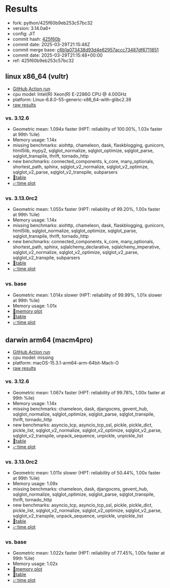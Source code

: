 # Results

- fork: python/425f60b9eb253c57bc32
- version: 3.14.0a6+
- config: JIT
- commit hash: [425f60b](https://github.com/python/cpython/commit/425f60b)
- commit date: 2025-03-29T21:15:48Z
- commit merge base: [c6b1a073438d93d4e62957accc73487df6711851](https://github.com/python/cpython/commit/c6b1a073438d93d4e62957accc73487df6711851)
- commit date: 2025-03-29T21:15:48+00:00
- ref: 425f60b9eb253c57bc32

## linux x86_64 (vultr)

- [GitHub Action run](https://github.com/facebookexperimental/free-threading-benchmarking/actions/runs/14150698572)
- cpu model: Intel(R) Xeon(R) E-2286G CPU @ 4.00GHz
- platform: Linux-6.8.0-55-generic-x86_64-with-glibc2.39
- [raw results](bm-20250329-vultr-x86_64-python-425f60b9eb253c57bc32-3.14.0a6%2B-425f60b.json)

### vs. 3.12.6

- Geometric mean: 1.094x faster (HPT: reliability of 100.00%, 1.03x faster at 99th %ile)
- Memory usage: 1.14x
- missing benchmarks: aiohttp, chameleon, dask, flaskblogging, gunicorn, html5lib, mypy2, sqlglot_normalize, sqlglot_optimize, sqlglot_parse, sqlglot_transpile, thrift, tornado_http
- new benchmarks: connected_components, k_core, many_optionals, shortest_path, sphinx, sqlglot_v2_normalize, sqlglot_v2_optimize, sqlglot_v2_parse, sqlglot_v2_transpile, subparsers
- [📄table](bm-20250329-vultr-x86_64-python-425f60b9eb253c57bc32-3.14.0a6%2B-425f60b-vs-3.12.6.md)
- [📈time plot](bm-20250329-vultr-x86_64-python-425f60b9eb253c57bc32-3.14.0a6%2B-425f60b-vs-3.12.6.svg)

### vs. 3.13.0rc2

- Geometric mean: 1.055x faster (HPT: reliability of 99.20%, 1.00x faster at 99th %ile)
- Memory usage: 1.14x
- missing benchmarks: aiohttp, chameleon, dask, flaskblogging, gunicorn, html5lib, sqlglot_normalize, sqlglot_optimize, sqlglot_parse, sqlglot_transpile, thrift, tornado_http
- new benchmarks: connected_components, k_core, many_optionals, shortest_path, sphinx, sqlalchemy_declarative, sqlalchemy_imperative, sqlglot_v2_normalize, sqlglot_v2_optimize, sqlglot_v2_parse, sqlglot_v2_transpile, subparsers
- [📄table](bm-20250329-vultr-x86_64-python-425f60b9eb253c57bc32-3.14.0a6%2B-425f60b-vs-3.13.0rc2.md)
- [📈time plot](bm-20250329-vultr-x86_64-python-425f60b9eb253c57bc32-3.14.0a6%2B-425f60b-vs-3.13.0rc2.svg)

### vs. base

- Geometric mean: 1.014x slower (HPT: reliability of 99.99%, 1.01x slower at 99th %ile)
- Memory usage: 1.01x
- [🧠memory plot](bm-20250329-vultr-x86_64-python-425f60b9eb253c57bc32-3.14.0a6%2B-425f60b-vs-base-mem.svg)
- [📄table](bm-20250329-vultr-x86_64-python-425f60b9eb253c57bc32-3.14.0a6%2B-425f60b-vs-base.md)
- [📈time plot](bm-20250329-vultr-x86_64-python-425f60b9eb253c57bc32-3.14.0a6%2B-425f60b-vs-base.svg)

## darwin arm64 (macm4pro)

- [GitHub Action run](https://github.com/facebookexperimental/free-threading-benchmarking/actions/runs/14150698572)
- cpu model: missing
- platform: macOS-15.3.1-arm64-arm-64bit-Mach-O
- [raw results](bm-20250329-macm4pro-arm64-python-425f60b9eb253c57bc32-3.14.0a6%2B-425f60b.json)

### vs. 3.12.6

- Geometric mean: 1.067x faster (HPT: reliability of 99.78%, 1.00x faster at 99th %ile)
- Memory usage: 1.14x
- missing benchmarks: chameleon, dask, djangocms, gevent_hub, sqlglot_normalize, sqlglot_optimize, sqlglot_parse, sqlglot_transpile, thrift, tornado_http
- new benchmarks: asyncio_tcp, asyncio_tcp_ssl, pickle, pickle_dict, pickle_list, sqlglot_v2_normalize, sqlglot_v2_optimize, sqlglot_v2_parse, sqlglot_v2_transpile, unpack_sequence, unpickle, unpickle_list
- [📄table](bm-20250329-macm4pro-arm64-python-425f60b9eb253c57bc32-3.14.0a6%2B-425f60b-vs-3.12.6.md)
- [📈time plot](bm-20250329-macm4pro-arm64-python-425f60b9eb253c57bc32-3.14.0a6%2B-425f60b-vs-3.12.6.svg)

### vs. 3.13.0rc2

- Geometric mean: 1.011x slower (HPT: reliability of 50.44%, 1.00x faster at 99th %ile)
- Memory usage: 1.09x
- missing benchmarks: chameleon, dask, djangocms, gevent_hub, sqlglot_normalize, sqlglot_optimize, sqlglot_parse, sqlglot_transpile, thrift, tornado_http
- new benchmarks: asyncio_tcp, asyncio_tcp_ssl, pickle, pickle_dict, pickle_list, sqlglot_v2_normalize, sqlglot_v2_optimize, sqlglot_v2_parse, sqlglot_v2_transpile, unpack_sequence, unpickle, unpickle_list
- [📄table](bm-20250329-macm4pro-arm64-python-425f60b9eb253c57bc32-3.14.0a6%2B-425f60b-vs-3.13.0rc2.md)
- [📈time plot](bm-20250329-macm4pro-arm64-python-425f60b9eb253c57bc32-3.14.0a6%2B-425f60b-vs-3.13.0rc2.svg)

### vs. base

- Geometric mean: 1.022x faster (HPT: reliability of 77.45%, 1.00x faster at 99th %ile)
- Memory usage: 1.02x
- [🧠memory plot](bm-20250329-macm4pro-arm64-python-425f60b9eb253c57bc32-3.14.0a6%2B-425f60b-vs-base-mem.svg)
- [📄table](bm-20250329-macm4pro-arm64-python-425f60b9eb253c57bc32-3.14.0a6%2B-425f60b-vs-base.md)
- [📈time plot](bm-20250329-macm4pro-arm64-python-425f60b9eb253c57bc32-3.14.0a6%2B-425f60b-vs-base.svg)


